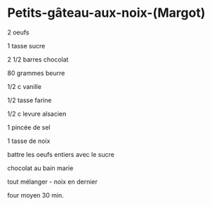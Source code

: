 # Petits-gâteau-aux-noix-\(Margot\)

2 oeufs

1 tasse sucre

2 1/2 barres chocolat

80 grammes beurre

1/2 c vanille

1/2 tasse farine

1/2 c levure alsacien

1 pincée de sel

1 tasse de noix

battre les oeufs entiers avec le sucre

chocolat au bain marie

tout mélanger - noix en dernier

four moyen 30 min.

